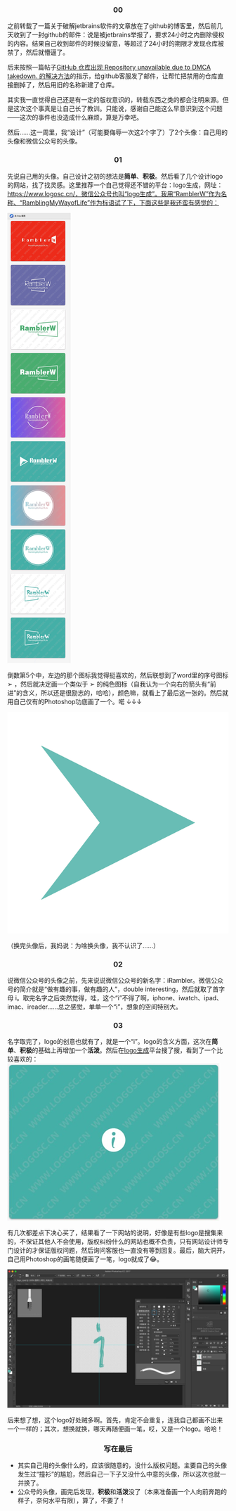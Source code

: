 <h3 style='text-align:center'>00</h3>

之前转载了一篇关于破解jetbrains软件的文章放在了github的博客里，然后前几天收到了一封github的邮件：说是被jetbrains举报了，要求24小时之内删除侵权的内容。结果自己收到邮件的时候没留意，等超过了24小时的期限才发现仓库被禁了，然后就懵逼了。

后来按照一篇帖子[GitHub 仓库出现 Repository unavailable due to DMCA takedown. 的解决方法](https://www.jianshu.com/p/26584f84229c)的指示，给github客服发了邮件，让帮忙把禁用的仓库直接删掉了，然后用旧的名称新建了仓库。

其实我一直觉得自己还是有一定的版权意识的，转载东西之类的都会注明来源。但是这次这个事真是让自己长了教训。只能说，感谢自己能这么早意识到这个问题——这次的事件也没造成什么麻烦，算是万幸吧。

然后……这一周里，我“设计”（可能要侮辱一次这2个字了）了2个头像：自己用的头像和微信公众号的头像。

<h3 style='text-align:center'>01</h3>

先说自己用的头像。自己设计之初的想法是**简单**、**积极**。然后看了几个设计logo的网站，找了找灵感。这里推荐一个自己觉得还不错的平台：logo生成，网址：https://www.logosc.cn/，微信公众号也叫“logo生成”。我用“RamblerW”作为名称、“RamblingMyWayofLife”作为标语试了下，下面这些是我还蛮有感觉的：

![img](../Resources/images/suibi/logosc.png)

倒数第5个中，左边的那个图标我觉得挺喜欢的，然后联想到了word里的序号图标 ➢ ，然后就决定画一个类似于 ➢ 的纯色图标（自我认为一个向右的箭头有“前进”的含义，所以还是很励志的，哈哈），颜色嘛，就看上了最后这一张的。然后就用自己仅有的Photoshop功底画了一个。喏 ↓↓↓

![img](../Resources/images/suibi/logo_1.png)

（换完头像后，我妈说：为啥换头像，我不认识了……）

<h3 style='text-align:center'>02</h3>

说微信公众号的头像之前，先来说说微信公众号的新名字：iRambler。微信公众号的简介就是“做有趣的事，做有趣的人”，double interesting，然后就取了首字母 i。取完名字之后突然觉得，哇，这个“i”不得了啊，iphone、iwatch、ipad、imac、ireader……总之感觉，单单一个“i”，想象的空间特别大。

<h3 style='text-align:center'>03</h3>

名字取完了，logo的创意也就有了，就是一个“i”。logo的含义方面，这次在**简单**、**积极**的基础上再增加一个**活泼**。然后在[logo生成](https://www.logosc.cn/)平台搜了搜，看到了一个比较喜欢的：
![img](../Resources/images/suibi/logo_2.png)

有几次都差点下决心买了，结果看了一下网站的说明，好像是有些logo是搜集来的，不保证其他人不会使用，版权纠纷什么的网站也概不负责，只有网站设计师专门设计的才保证版权问题，然后询问客服也一直没有等到回复。最后，脑大洞开，自己用Photoshop的画笔随便画了一笔，logo就成了😂。

![img](../Resources/images/suibi/photoshop.png)

后来想了想，这个logo好处贼多啊。首先，肯定不会重复，连我自己都画不出来一个一样的；其次，想换就换，哪天再随便画一笔，哎，又是一个logo。哈哈！

<h3 style='text-align:center'>写在最后</h3>

- 其实自己用的头像什么的，应该很随意的，没什么版权问题。主要自己的头像发生过“撞衫”的尴尬，然后自己一下子又没什么中意的头像，所以这次也就一并换了。
- 公众号的头像，画完后发现，**积极**和**活泼**没了（本来准备画一个人向前奔跑的样子，奈何水平有限），算了，不要了！
